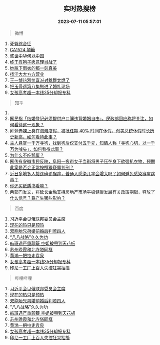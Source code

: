<div align="center"><h2>实时热搜榜</h2><h4>2023-07-11 05:57:01</h4></div>

> 微博  

1. [死臀综合征](https://s.weibo.com/weibo?q=%E6%AD%BB%E8%87%80%E7%BB%BC%E5%90%88%E5%BE%81&t=31&band_rank=1&Refer=top)<br />
2. [CA1524 颠簸](https://s.weibo.com/weibo?q=CA1524%20%E9%A2%A0%E7%B0%B8&t=31&band_rank=2&Refer=top)<br />
3. [盛世中华何以中国](https://s.weibo.com/weibo?q=%23%E7%9B%9B%E4%B8%96%E4%B8%AD%E5%8D%8E%E4%BD%95%E4%BB%A5%E4%B8%AD%E5%9B%BD%23&t=31&band_rank=3&Refer=top)<br />
4. [终于有狗子愿意理肖战了](https://s.weibo.com/weibo?q=%23%E7%BB%88%E4%BA%8E%E6%9C%89%E7%8B%97%E5%AD%90%E6%84%BF%E6%84%8F%E7%90%86%E8%82%96%E6%88%98%E4%BA%86%23&t=31&band_rank=4&Refer=top)<br />
5. [她脱下雨衣的那一刻真美](https://s.weibo.com/weibo?q=%23%E5%A5%B9%E8%84%B1%E4%B8%8B%E9%9B%A8%E8%A1%A3%E7%9A%84%E9%82%A3%E4%B8%80%E5%88%BB%E7%9C%9F%E7%BE%8E%23&t=31&band_rank=5&Refer=top)<br />
6. [杨洋大大方方营业](https://s.weibo.com/weibo?q=%23%E6%9D%A8%E6%B4%8B%E5%A4%A7%E5%A4%A7%E6%96%B9%E6%96%B9%E8%90%A5%E4%B8%9A%23&t=31&band_rank=6&Refer=top)<br />
7. [王一博热烈惊喜派对跳舞太燃了](https://s.weibo.com/weibo?q=%23%E7%8E%8B%E4%B8%80%E5%8D%9A%E7%83%AD%E7%83%88%E6%83%8A%E5%96%9C%E6%B4%BE%E5%AF%B9%E8%B7%B3%E8%88%9E%E5%A4%AA%E7%87%83%E4%BA%86%23&t=31&band_rank=7&Refer=top)<br />
8. [把玉骨遥第八集搬进了婚礼现场](https://s.weibo.com/weibo?q=%23%E6%8A%8A%E7%8E%89%E9%AA%A8%E9%81%A5%E7%AC%AC%E5%85%AB%E9%9B%86%E6%90%AC%E8%BF%9B%E4%BA%86%E5%A9%9A%E7%A4%BC%E7%8E%B0%E5%9C%BA%23&t=31&band_rank=8&Refer=top)<br />
9. [女孩高考超一本线35分却报专科](https://s.weibo.com/weibo?q=%23%E5%A5%B3%E5%AD%A9%E9%AB%98%E8%80%83%E8%B6%85%E4%B8%80%E6%9C%AC%E7%BA%BF35%E5%88%86%E5%8D%B4%E6%8A%A5%E4%B8%93%E7%A7%91%23&t=31&band_rank=9&Refer=top)<br />

> 知乎  

1. []()<br />
2. [网民指「结婚登记必须提供户口簿违背婚姻自由」，民政部回应称将关注，如何看待这一现象？](https://www.zhihu.com/question/611310583)<br />
3. [拜登赤裸上身在海滩度假，被批任期 40% 时间在休假，创美总统休假时长历史新高，如何看待此事？](https://www.zhihu.com/question/611322540)<br />
4. [主人悬赏一千万寻狗，找到狗后仅支付五千元，知情人称「寻狗心切，以一千万为噱头」，如何看待此事？](https://www.zhihu.com/question/611291798)<br />
5. [为什么不吃鹅蛋？](https://www.zhihu.com/question/334887852)<br />
6. [网传有安徽市民反映，阜阳一夜市女子当街将男子压在身下欲强扒衣物，预期此案是否会正常按照猥亵罪判刑？](https://www.zhihu.com/question/611354606)<br />
7. [近日多地多人接连确诊猴痘，普通人感染几率会增大吗？如何避免感染猴痘病毒？](https://www.zhihu.com/question/611035533)<br />
8. [你还买纸质书看嘛？](https://www.zhihu.com/question/608733404)<br />
9. [两部门发文，将延长金融支持房地产市场平稳健康发展有关政策期限，释放了什么信号？将产生哪些影响？](https://www.zhihu.com/question/611373099)<br />

> 百度  

1. [习近平会见俄联邦委员会主席](https://www.baidu.com/s?wd=%E4%B9%A0%E8%BF%91%E5%B9%B3%E4%BC%9A%E8%A7%81%E4%BF%84%E8%81%94%E9%82%A6%E5%A7%94%E5%91%98%E4%BC%9A%E4%B8%BB%E5%B8%AD&sa=fyb_news&rsv_dl=fyb_news)<br />
2. [现在的热只是预热](https://www.baidu.com/s?wd=%E7%8E%B0%E5%9C%A8%E7%9A%84%E7%83%AD%E5%8F%AA%E6%98%AF%E9%A2%84%E7%83%AD&sa=fyb_news&rsv_dl=fyb_news)<br />
3. [双胞胎兄弟婚前婚后判若四人](https://www.baidu.com/s?wd=%E5%8F%8C%E8%83%9E%E8%83%8E%E5%85%84%E5%BC%9F%E5%A9%9A%E5%89%8D%E5%A9%9A%E5%90%8E%E5%88%A4%E8%8B%A5%E5%9B%9B%E4%BA%BA&sa=fyb_news&rsv_dl=fyb_news)<br />
4. [“八八战略”久久为功](https://www.baidu.com/s?wd=%E2%80%9C%E5%85%AB%E5%85%AB%E6%88%98%E7%95%A5%E2%80%9D%E4%B9%85%E4%B9%85%E4%B8%BA%E5%8A%9F&sa=fyb_news&rsv_dl=fyb_news)<br />
5. [航班遇严重颠簸 空姐被甩到天花板](https://www.baidu.com/s?wd=%E8%88%AA%E7%8F%AD%E9%81%87%E4%B8%A5%E9%87%8D%E9%A2%A0%E7%B0%B8+%E7%A9%BA%E5%A7%90%E8%A2%AB%E7%94%A9%E5%88%B0%E5%A4%A9%E8%8A%B1%E6%9D%BF&sa=fyb_news&rsv_dl=fyb_news)<br />
6. [苏州晚霞和北寺塔同框](https://www.baidu.com/s?wd=%E8%8B%8F%E5%B7%9E%E6%99%9A%E9%9C%9E%E5%92%8C%E5%8C%97%E5%AF%BA%E5%A1%94%E5%90%8C%E6%A1%86&sa=fyb_news&rsv_dl=fyb_news)<br />
7. [黄渤一把拉走袁泉](https://www.baidu.com/s?wd=%E9%BB%84%E6%B8%A4%E4%B8%80%E6%8A%8A%E6%8B%89%E8%B5%B0%E8%A2%81%E6%B3%89&sa=fyb_news&rsv_dl=fyb_news)<br />
8. [女孩高考超一本线35分却报专科](https://www.baidu.com/s?wd=%E5%A5%B3%E5%AD%A9%E9%AB%98%E8%80%83%E8%B6%85%E4%B8%80%E6%9C%AC%E7%BA%BF35%E5%88%86%E5%8D%B4%E6%8A%A5%E4%B8%93%E7%A7%91&sa=fyb_news&rsv_dl=fyb_news)<br />
9. [印尼一工厂上百人失控狂哭抽搐](https://www.baidu.com/s?wd=%E5%8D%B0%E5%B0%BC%E4%B8%80%E5%B7%A5%E5%8E%82%E4%B8%8A%E7%99%BE%E4%BA%BA%E5%A4%B1%E6%8E%A7%E7%8B%82%E5%93%AD%E6%8A%BD%E6%90%90&sa=fyb_news&rsv_dl=fyb_news)<br />

> 哔哩哔哩  

1. [习近平会见俄联邦委员会主席](https://www.baidu.com/s?wd=%E4%B9%A0%E8%BF%91%E5%B9%B3%E4%BC%9A%E8%A7%81%E4%BF%84%E8%81%94%E9%82%A6%E5%A7%94%E5%91%98%E4%BC%9A%E4%B8%BB%E5%B8%AD&sa=fyb_news&rsv_dl=fyb_news)<br />
2. [现在的热只是预热](https://www.baidu.com/s?wd=%E7%8E%B0%E5%9C%A8%E7%9A%84%E7%83%AD%E5%8F%AA%E6%98%AF%E9%A2%84%E7%83%AD&sa=fyb_news&rsv_dl=fyb_news)<br />
3. [双胞胎兄弟婚前婚后判若四人](https://www.baidu.com/s?wd=%E5%8F%8C%E8%83%9E%E8%83%8E%E5%85%84%E5%BC%9F%E5%A9%9A%E5%89%8D%E5%A9%9A%E5%90%8E%E5%88%A4%E8%8B%A5%E5%9B%9B%E4%BA%BA&sa=fyb_news&rsv_dl=fyb_news)<br />
4. [“八八战略”久久为功](https://www.baidu.com/s?wd=%E2%80%9C%E5%85%AB%E5%85%AB%E6%88%98%E7%95%A5%E2%80%9D%E4%B9%85%E4%B9%85%E4%B8%BA%E5%8A%9F&sa=fyb_news&rsv_dl=fyb_news)<br />
5. [航班遇严重颠簸 空姐被甩到天花板](https://www.baidu.com/s?wd=%E8%88%AA%E7%8F%AD%E9%81%87%E4%B8%A5%E9%87%8D%E9%A2%A0%E7%B0%B8+%E7%A9%BA%E5%A7%90%E8%A2%AB%E7%94%A9%E5%88%B0%E5%A4%A9%E8%8A%B1%E6%9D%BF&sa=fyb_news&rsv_dl=fyb_news)<br />
6. [苏州晚霞和北寺塔同框](https://www.baidu.com/s?wd=%E8%8B%8F%E5%B7%9E%E6%99%9A%E9%9C%9E%E5%92%8C%E5%8C%97%E5%AF%BA%E5%A1%94%E5%90%8C%E6%A1%86&sa=fyb_news&rsv_dl=fyb_news)<br />
7. [黄渤一把拉走袁泉](https://www.baidu.com/s?wd=%E9%BB%84%E6%B8%A4%E4%B8%80%E6%8A%8A%E6%8B%89%E8%B5%B0%E8%A2%81%E6%B3%89&sa=fyb_news&rsv_dl=fyb_news)<br />
8. [女孩高考超一本线35分却报专科](https://www.baidu.com/s?wd=%E5%A5%B3%E5%AD%A9%E9%AB%98%E8%80%83%E8%B6%85%E4%B8%80%E6%9C%AC%E7%BA%BF35%E5%88%86%E5%8D%B4%E6%8A%A5%E4%B8%93%E7%A7%91&sa=fyb_news&rsv_dl=fyb_news)<br />
9. [印尼一工厂上百人失控狂哭抽搐](https://www.baidu.com/s?wd=%E5%8D%B0%E5%B0%BC%E4%B8%80%E5%B7%A5%E5%8E%82%E4%B8%8A%E7%99%BE%E4%BA%BA%E5%A4%B1%E6%8E%A7%E7%8B%82%E5%93%AD%E6%8A%BD%E6%90%90&sa=fyb_news&rsv_dl=fyb_news)<br />
